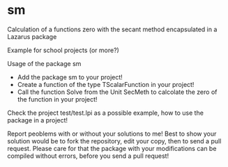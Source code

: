 # sm
Calculation of a functions zero with the secant method
encapsulated in a Lazarus package

Example for school projects (or more?)

Usage of the package sm

- Add the package sm to your project!
- Create a function of the type TScalarFunction in your project!
- Call the function Solve from the Unit SecMeth to calcolate the zero of the function in your project!

Check the project test/test.lpi as a possible example, how to use the package in a project!

Report peoblems with or without your solutions to me! 
Best to show your solution would be to fork the repository, edit your copy, then to send a pull request. Please care for that the package with your modifications can be compiled without errors, before you send a pull request!
